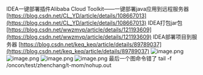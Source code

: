 IDEA一键部署插件Alibaba Cloud Toolkit——一键部署java应用到远程服务器
[https://blog.csdn.net/CL_YD/article/details/108667013](https://blog.csdn.net/CL_YD/article/details/108667013)
IDEA打包jar包
[https://blog.csdn.net/wwzmvp/article/details/121193609](https://blog.csdn.net/wwzmvp/article/details/121193609)
IDEA部署项目到服务器
[https://blog.csdn.net/keq_keq/article/details/89789037](https://blog.csdn.net/keq_keq/article/details/89789037)
![image.png](https://images.cherryfloris.eu.org/2022/1641803056100-a79dcd99-3252-4eb1-b67c-138d558e4088.png)
![image.png](https://images.cherryfloris.eu.org/2022/1641802867367-fed7cbdb-aec1-47c3-9024-89fe642a1555.png)
![image.png](https://images.cherryfloris.eu.org/2022/1641802951475-2af82833-e486-45a6-8fbd-242195489d4c.png)
![image.png](https://images.cherryfloris.eu.org/2022/1641802999381-07c7de03-d754-402c-8fc5-5c5f06210ff0.png)
最后一个图命令错了   tail -f /oncon/test/zhenchang/t-mom/nohup.out
